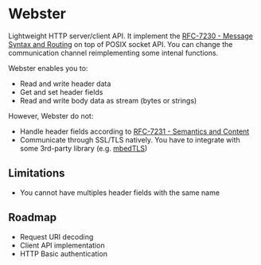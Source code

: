# Webster

Lightweight HTTP server/client API. It implement the [RFC-7230 - Message Syntax and Routing](https://tools.ietf.org/html/rfc7230) on top of POSIX socket API. You can change the communication channel reimplementing some intenal functions.

Webster enables you to:
* Read and write header data
* Get and set header fields
* Read and write body data as stream (bytes or strings)

However, Webster do not:
* Handle header fields according to [RFC-7231 - Semantics and Content](https://tools.ietf.org/html/rfc7231)
* Communicate through SSL/TLS natively. You have to integrate with some 3rd-party library (e.g. [mbedTLS](https://tls.mbed.org))

## Limitations

* You cannot have multiples header fields with the same name

## Roadmap

* Request URI decoding
* Client API implementation
* HTTP Basic authentication